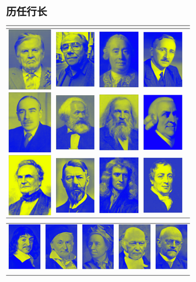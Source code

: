 # 历任行长

<table><thead><tr><th width="160"></th><th width="145"></th><th width="148"></th><th width="146"></th><th></th></tr></thead><tbody><tr><td><img src="../.gitbook/assets/蒙代尔.png" alt="" data-size="original"></td><td><img src="../.gitbook/assets/A4备份 2 15@1x (1).png" alt="" data-size="original"></td><td><img src="../.gitbook/assets/A4备份 2@1x (2).png" alt="" data-size="original"></td><td><img src="../.gitbook/assets/A4备份 2 4@1x (2).png" alt="" data-size="original"></td><td><img src="../.gitbook/assets/齐泽克.png" alt="" data-size="original"></td></tr><tr><td><img src="../.gitbook/assets/凯恩斯 (2).png" alt="" data-size="original"></td><td><img src="../.gitbook/assets/马克思.png" alt="" data-size="original"></td><td><img src="../.gitbook/assets/门捷列夫 (3).png" alt="" data-size="original"></td><td><img src="../.gitbook/assets/亚当斯密.png" alt="" data-size="original"></td><td><img src="../.gitbook/assets/马尔萨斯.png" alt="" data-size="original"></td></tr><tr><td><img src="../.gitbook/assets/巴贝奇 (3).png" alt="" data-size="original"></td><td><img src="../.gitbook/assets/马克斯韦伯.png" alt="" data-size="original"></td><td><img src="../.gitbook/assets/牛顿 (2).png" alt="" data-size="original"></td><td><img src="../.gitbook/assets/大卫李嘉图.png" alt="" data-size="original"></td><td><img src="../.gitbook/assets/恩格尔.png" alt="" data-size="original"></td></tr></tbody></table>



|                                                                    |                                                                       |                                                                       |                                                                        |                                                                     |
| ------------------------------------------------------------------ | --------------------------------------------------------------------- | --------------------------------------------------------------------- | ---------------------------------------------------------------------- | ------------------------------------------------------------------- |
| <img src="../.gitbook/assets/笛卡尔.png" alt="" data-size="original"> | <img src="../.gitbook/assets/高斯 (1).png" alt="" data-size="original"> | <img src="../.gitbook/assets/欧拉 (2).png" alt="" data-size="original"> | <img src="../.gitbook/assets/哈密顿 (2).png" alt="" data-size="original"> | <img src="../.gitbook/assets/希尔伯特.png" alt="" data-size="original"> |
|                                                                    |                                                                       |                                                                       |                                                                        |                                                                     |
|                                                                    |                                                                       |                                                                       |                                                                        |                                                                     |
